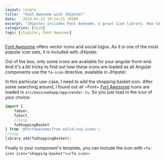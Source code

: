 ```yaml
---
layout: single
title:  "Font Awesome with JHipster"
date:   2019-01-22 19:24:21 +0100
excerpt: "JHipster includes Font Awesome, a great icon library. How to do more with the icons you need."
categories: [tech]
tags: [jhipster, Font Awesome]
---
```

[Font Awesome](https://fontawesome.com/) offers vector icons and social logos. As it is one of the most popular icon sets, it is included with JHipster.

Out of the box, only some icons are available for your angular front-end. And it's a bit tricky to find out how these icons are loaded as all Angular components use the ``fa-icon`` directive, available in JHipster.

In this particular use-case, I need to add the shopping basket icon. After some searching around, I found out all ~Font~ [Fort Awesome](https://fortawesome.com/) icons are loaded in ``src/main/webapp/app/vendor.ts``. So you just load in the icon of your choice:

```javascript
import {
    faUser,
    faSort,
    //snip
    faShoppingBasket
} from '@fortawesome/free-solid-svg-icons';
//snip
library.add(faShoppingBasket);
```

Finally in your component's template, you can include the icon with ``<fa-icon icon="shopping-basket"></fa-icon>``.
